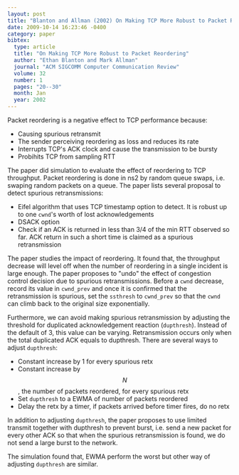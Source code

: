 ```yaml
---
layout: post
title: "Blanton and Allman (2002) On Making TCP More Robust to Packet Reordering (CCR)"
date: 2009-10-14 16:23:46 -0400
category: paper
bibtex:
  type: article
  title: "On Making TCP More Robust to Packet Reordering"
  author: "Ethan Blanton and Mark Allman"
  journal: "ACM SIGCOMM Computer Communication Review"
  volume: 32
  number: 1
  pages: "20--30"
  month: Jan
  year: 2002
---
```

Packet reordering is a negative effect to TCP performance because:

  - Causing spurious retransmit
  - The sender perceiving reordering as loss and reduces its rate
  - Interrupts TCP's ACK clock and cause the transmission to be bursty
  - Probihits TCP from sampling RTT

The paper did simulation to evaluate the effect of reordering to TCP throughput. Packet reordering is done in ns2 by random queue swaps, i.e. swaping random packets on a queue. The paper lists several proposal to detect spurious retransmissions:

  - Eifel algorithm that uses TCP timestamp option to detect. It is
    robust up to one `cwnd`'s worth of lost acknowledgements
  - DSACK option
  - Check if an ACK is returned in less than 3/4 of the min RTT
    observed so far. ACK return in such a short time is claimed
    as a spurious retransmission

The paper studies the impact of reordering. It found that, the throughput decrease will level off when the number of reordering in a single incident is large enough. The paper proposes to "undo" the effect of congestion control decision due to spurious retransmissions. Before a `cwnd` decrease, record its value in `cwnd_prev` and once it is confirmed that the retransmission is spurious, set the `ssthresh` to `cwnd_prev` so that the `cwnd` can climb back to the original size exponentially.

Furthermore, we can avoid making spurious retransmission by adjusting the threshold for duplicated acknowledgement reaction (`dupthresh`). Instead of the default of 3, this value can be varying. Retransmission occurs only when the total duplicated ACK equals to dupthresh. There are several ways to adjust `dupthresh`:

  - Constant increase by 1 for every spurious retx
  - Constant increase by $$N$$, the number of packets reordered, for every spurious retx
  - Set `dupthresh` to a EWMA of number of packets reordered
  - Delay the retx by a timer, if packets arrived before timer fires, do no retx

In addition to adjusting `dupthresh`, the paper proposes to use limited transmit together with dupthresh to prevent burst, i.e. send a new packet for every other ACK so that when the spurious retransmission is found, we do not send a large burst to the network.

The simulation found that, EWMA perform the worst but other way of adjusting `dupthresh` are similar.


